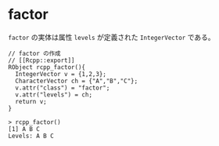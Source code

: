 # factor

`factor` の実体は属性 `levels` が定義された `IntegerVector` である。

```
// factor の作成
// [[Rcpp::export]]
RObject rcpp_factor(){
  IntegerVector v = {1,2,3};
  CharacterVector ch = {"A","B","C"};
  v.attr("class") = "factor";
  v.attr("levels") = ch;
  return v;
}
```
```
> rcpp_factor()
[1] A B C
Levels: A B C
```



